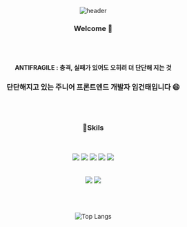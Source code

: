 
<div align='center'>
  
![header](https://capsule-render.vercel.app/api?type=waving&text=TaelimHub&height=270&color=auto&fontAlignY=42)

### Welcome 👋
  <br><br/> 
#### ANTIFRAGILE : 충격, 실패가 있어도 오히려 더 단단해 지는 것
### 단단해지고 있는 주니어 프론트엔드 개발자 임건태입니다 :smile:
  
  
 <br><br/>  
### :blue_book:Skils
<br><br/> 
<img src="https://img.shields.io/badge/HTML5-E34F26?style=for-the-badge&logo=HTML5&logoColor=white">
<img src="https://img.shields.io/badge/CSS3-1572B6?style=for-the-badge&logo=CSS3&logoColor=white">
<img src="https://img.shields.io/badge/JavaScript-F7DF1E?style=for-the-badge&logo=JavaScript&logoColor=white"> 
<img src="https://img.shields.io/badge/TypeScript-3178C6?style=for-the-badge&logo=TypeScript&logoColor=white"> 
<img src="https://img.shields.io/badge/React-61DAFB?style=for-the-badge&logo=React&logoColor=white">   
  <br><br/> 
 <img src="https://img.shields.io/badge/Node.js-339933?style=for-the-badge&logo=Node.js&logoColor=white"> 
<img src="https://img.shields.io/badge/MongoDB-47A248?style=for-the-badge&logo=MongoDB&logoColor=white"> 
  <br><br/> 
  <br><br/> 
  
  ![Top Langs](https://github-readme-stats.vercel.app/api/top-langs/?username=Taelims&layout=compact&theme=tokyonight)
</div>

